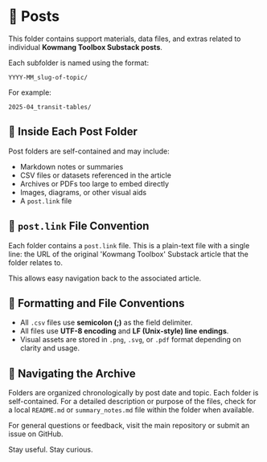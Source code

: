 # 📝 Posts

This folder contains support materials, data files, and extras related to individual **Kowmang Toolbox Substack posts**.

Each subfolder is named using the format:

```text
YYYY-MM_slug-of-topic/
```

For example:

```text
2025-04_transit-tables/
```

## 📂 Inside Each Post Folder

Post folders are self-contained and may include:

- Markdown notes or summaries
- CSV files or datasets referenced in the article
- Archives or PDFs too large to embed directly
- Images, diagrams, or other visual aids
- A `post.link` file

## 🔗 `post.link` File Convention

Each folder contains a `post.link` file. This is a plain-text file with a single line: the URL of the original 'Kowmang Toolbox' Substack article that the folder relates to.

This allows easy navigation back to the associated article.

## 🧱 Formatting and File Conventions

- All `.csv` files use **semicolon (;)** as the field delimiter.
- All files use **UTF-8 encoding** and **LF (Unix-style) line endings**.
- Visual assets are stored in `.png`, `.svg`, or `.pdf` format depending on clarity and usage.

## 🔎 Navigating the Archive

Folders are organized chronologically by post date and topic. Each folder is self-contained. For a detailed description or purpose of the files, check for a local `README.md` or `summary_notes.md` file within the folder when available.

For general questions or feedback, visit the main repository or submit an issue on GitHub.

Stay useful. Stay curious.


